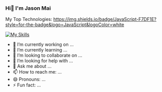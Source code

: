 ### Hi👋 I'm Jason Mai

My Top Technologies:
https://img.shields.io/badge/JavaScript-F7DF1E?style=for-the-badge&logo=JavaScript&logoColor=white

[![My Skills](https://skillicons.dev/icons?i=js,ts,react,redux,nextjs,nodejs,express,html,css)](https://skillicons.dev)

- 🔭 I’m currently working on ...
- 🌱 I’m currently learning ...
- 👯 I’m looking to collaborate on ...
- 🤔 I’m looking for help with ...
- 💬 Ask me about ...
- 📫 How to reach me: ...
- 😄 Pronouns: ...
- ⚡ Fun fact: ...
